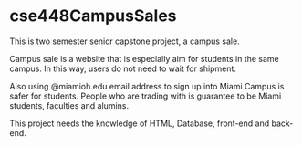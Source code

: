 # cse448CampusSales
This is two semester senior capstone project, a campus sale. 

Campus sale is a website that is especially aim for students in the same campus. In this way, 
users do not need to wait for shipment. 

Also using @miamioh.edu email address to sign up into Miami Campus is safer for students. People who are trading with is guarantee to be Miami students, faculties and alumins. 

This project needs the knowledge of HTML, Database, front-end and back-end. 

